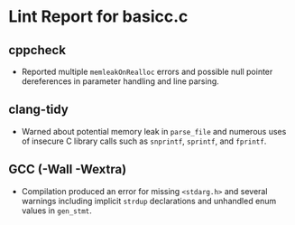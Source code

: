 # Lint Report for basicc.c

## cppcheck
- Reported multiple `memleakOnRealloc` errors and possible null pointer dereferences in parameter handling and line parsing.

## clang-tidy
- Warned about potential memory leak in `parse_file` and numerous uses of insecure C library calls such as `snprintf`, `sprintf`, and `fprintf`.

## GCC (-Wall -Wextra)
- Compilation produced an error for missing `<stdarg.h>` and several warnings including implicit `strdup` declarations and unhandled enum values in `gen_stmt`.

